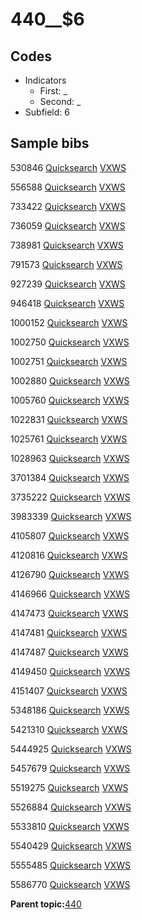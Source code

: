 # 440\_\_$6

## Codes

-   Indicators
    -   First: \_
    -   Second: \_
-   Subfield: 6

## Sample bibs

530846 [Quicksearch](https://search.library.yale.edu/catalog/530846) [VXWS](http://prodorbis.library.yale.edu:7014/vxws/GetHoldingsService?bibId=530846)

556588 [Quicksearch](https://search.library.yale.edu/catalog/556588) [VXWS](http://prodorbis.library.yale.edu:7014/vxws/GetHoldingsService?bibId=556588)

733422 [Quicksearch](https://search.library.yale.edu/catalog/733422) [VXWS](http://prodorbis.library.yale.edu:7014/vxws/GetHoldingsService?bibId=733422)

736059 [Quicksearch](https://search.library.yale.edu/catalog/736059) [VXWS](http://prodorbis.library.yale.edu:7014/vxws/GetHoldingsService?bibId=736059)

738981 [Quicksearch](https://search.library.yale.edu/catalog/738981) [VXWS](http://prodorbis.library.yale.edu:7014/vxws/GetHoldingsService?bibId=738981)

791573 [Quicksearch](https://search.library.yale.edu/catalog/791573) [VXWS](http://prodorbis.library.yale.edu:7014/vxws/GetHoldingsService?bibId=791573)

927239 [Quicksearch](https://search.library.yale.edu/catalog/927239) [VXWS](http://prodorbis.library.yale.edu:7014/vxws/GetHoldingsService?bibId=927239)

946418 [Quicksearch](https://search.library.yale.edu/catalog/946418) [VXWS](http://prodorbis.library.yale.edu:7014/vxws/GetHoldingsService?bibId=946418)

1000152 [Quicksearch](https://search.library.yale.edu/catalog/1000152) [VXWS](http://prodorbis.library.yale.edu:7014/vxws/GetHoldingsService?bibId=1000152)

1002750 [Quicksearch](https://search.library.yale.edu/catalog/1002750) [VXWS](http://prodorbis.library.yale.edu:7014/vxws/GetHoldingsService?bibId=1002750)

1002751 [Quicksearch](https://search.library.yale.edu/catalog/1002751) [VXWS](http://prodorbis.library.yale.edu:7014/vxws/GetHoldingsService?bibId=1002751)

1002880 [Quicksearch](https://search.library.yale.edu/catalog/1002880) [VXWS](http://prodorbis.library.yale.edu:7014/vxws/GetHoldingsService?bibId=1002880)

1005760 [Quicksearch](https://search.library.yale.edu/catalog/1005760) [VXWS](http://prodorbis.library.yale.edu:7014/vxws/GetHoldingsService?bibId=1005760)

1022831 [Quicksearch](https://search.library.yale.edu/catalog/1022831) [VXWS](http://prodorbis.library.yale.edu:7014/vxws/GetHoldingsService?bibId=1022831)

1025761 [Quicksearch](https://search.library.yale.edu/catalog/1025761) [VXWS](http://prodorbis.library.yale.edu:7014/vxws/GetHoldingsService?bibId=1025761)

1028963 [Quicksearch](https://search.library.yale.edu/catalog/1028963) [VXWS](http://prodorbis.library.yale.edu:7014/vxws/GetHoldingsService?bibId=1028963)

3701384 [Quicksearch](https://search.library.yale.edu/catalog/3701384) [VXWS](http://prodorbis.library.yale.edu:7014/vxws/GetHoldingsService?bibId=3701384)

3735222 [Quicksearch](https://search.library.yale.edu/catalog/3735222) [VXWS](http://prodorbis.library.yale.edu:7014/vxws/GetHoldingsService?bibId=3735222)

3983339 [Quicksearch](https://search.library.yale.edu/catalog/3983339) [VXWS](http://prodorbis.library.yale.edu:7014/vxws/GetHoldingsService?bibId=3983339)

4105807 [Quicksearch](https://search.library.yale.edu/catalog/4105807) [VXWS](http://prodorbis.library.yale.edu:7014/vxws/GetHoldingsService?bibId=4105807)

4120816 [Quicksearch](https://search.library.yale.edu/catalog/4120816) [VXWS](http://prodorbis.library.yale.edu:7014/vxws/GetHoldingsService?bibId=4120816)

4126790 [Quicksearch](https://search.library.yale.edu/catalog/4126790) [VXWS](http://prodorbis.library.yale.edu:7014/vxws/GetHoldingsService?bibId=4126790)

4146966 [Quicksearch](https://search.library.yale.edu/catalog/4146966) [VXWS](http://prodorbis.library.yale.edu:7014/vxws/GetHoldingsService?bibId=4146966)

4147473 [Quicksearch](https://search.library.yale.edu/catalog/4147473) [VXWS](http://prodorbis.library.yale.edu:7014/vxws/GetHoldingsService?bibId=4147473)

4147481 [Quicksearch](https://search.library.yale.edu/catalog/4147481) [VXWS](http://prodorbis.library.yale.edu:7014/vxws/GetHoldingsService?bibId=4147481)

4147487 [Quicksearch](https://search.library.yale.edu/catalog/4147487) [VXWS](http://prodorbis.library.yale.edu:7014/vxws/GetHoldingsService?bibId=4147487)

4149450 [Quicksearch](https://search.library.yale.edu/catalog/4149450) [VXWS](http://prodorbis.library.yale.edu:7014/vxws/GetHoldingsService?bibId=4149450)

4151407 [Quicksearch](https://search.library.yale.edu/catalog/4151407) [VXWS](http://prodorbis.library.yale.edu:7014/vxws/GetHoldingsService?bibId=4151407)

5348186 [Quicksearch](https://search.library.yale.edu/catalog/5348186) [VXWS](http://prodorbis.library.yale.edu:7014/vxws/GetHoldingsService?bibId=5348186)

5421310 [Quicksearch](https://search.library.yale.edu/catalog/5421310) [VXWS](http://prodorbis.library.yale.edu:7014/vxws/GetHoldingsService?bibId=5421310)

5444925 [Quicksearch](https://search.library.yale.edu/catalog/5444925) [VXWS](http://prodorbis.library.yale.edu:7014/vxws/GetHoldingsService?bibId=5444925)

5457679 [Quicksearch](https://search.library.yale.edu/catalog/5457679) [VXWS](http://prodorbis.library.yale.edu:7014/vxws/GetHoldingsService?bibId=5457679)

5519275 [Quicksearch](https://search.library.yale.edu/catalog/5519275) [VXWS](http://prodorbis.library.yale.edu:7014/vxws/GetHoldingsService?bibId=5519275)

5526884 [Quicksearch](https://search.library.yale.edu/catalog/5526884) [VXWS](http://prodorbis.library.yale.edu:7014/vxws/GetHoldingsService?bibId=5526884)

5533810 [Quicksearch](https://search.library.yale.edu/catalog/5533810) [VXWS](http://prodorbis.library.yale.edu:7014/vxws/GetHoldingsService?bibId=5533810)

5540429 [Quicksearch](https://search.library.yale.edu/catalog/5540429) [VXWS](http://prodorbis.library.yale.edu:7014/vxws/GetHoldingsService?bibId=5540429)

5555485 [Quicksearch](https://search.library.yale.edu/catalog/5555485) [VXWS](http://prodorbis.library.yale.edu:7014/vxws/GetHoldingsService?bibId=5555485)

5586770 [Quicksearch](https://search.library.yale.edu/catalog/5586770) [VXWS](http://prodorbis.library.yale.edu:7014/vxws/GetHoldingsService?bibId=5586770)

**Parent topic:**[440](../../tags/440/440.md)

